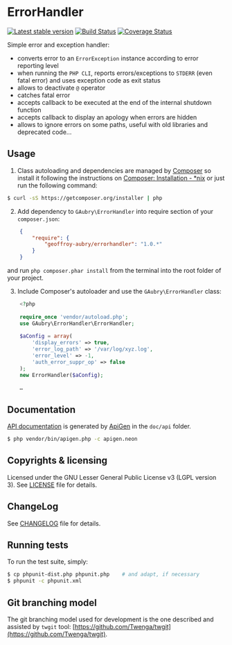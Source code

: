# ErrorHandler

[![Latest stable version](https://poser.pugx.org/geoffroy-aubry/ErrorHandler/v/stable.png "Latest stable version")](https://packagist.org/packages/geoffroy-aubry/ErrorHandler)
[![Build Status](https://secure.travis-ci.org/geoffroy-aubry/ErrorHandler.png?branch=stable)](http://travis-ci.org/geoffroy-aubry/ErrorHandler)
[![Coverage Status](https://coveralls.io/repos/geoffroy-aubry/ErrorHandler/badge.png?branch=stable)](https://coveralls.io/r/geoffroy-aubry/ErrorHandler)

Simple error and exception handler:

 * converts error to an `ErrorException` instance according to error reporting level
 * when running the `PHP CLI`, reports errors/exceptions to `STDERR` (even fatal error) 
   and uses exception code as exit status
 * allows to deactivate `@` operator
 * catches fatal error
 * accepts callback to be executed at the end of the internal shutdown function
 * accepts callback to display an apology when errors are hidden
 * allows to ignore errors on some paths, useful with old libraries and deprecated code…

## Usage

1. Class autoloading and dependencies are managed by [Composer](http://getcomposer.org/) 
so install it following the instructions 
on [Composer: Installation - *nix](http://getcomposer.org/doc/00-intro.md#installation-nix)
or just run the following command:
```bash
$ curl -sS https://getcomposer.org/installer | php
```

2. Add dependency to `GAubry\ErrorHandler` into require section of your `composer.json`:
```json
    {
        "require": {
            "geoffroy-aubry/errorhandler": "1.0.*"
        }
    }
```
and run `php composer.phar install` from the terminal into the root folder of your project.

3. Include Composer's autoloader and use the `GAubry\ErrorHandler` class:
```php
    <?php
    
    require_once 'vendor/autoload.php';
    use GAubry\ErrorHandler\ErrorHandler;
    
    $aConfig = array(
        'display_errors' => true,
        'error_log_path' => '/var/log/xyz.log',
        'error_level' => -1,
        'auth_error_suppr_op' => false
    );
    new ErrorHandler($aConfig);
    
    …
```

## Documentation
[API documentation](http://htmlpreview.github.io/?https://github.com/geoffroy-aubry/ErrorHandler/blob/stable/doc/api/index.html) 
is generated by [ApiGen](http://apigen.org/) in the `doc/api` folder.

```bash
$ php vendor/bin/apigen.php -c apigen.neon
```

## Copyrights & licensing
Licensed under the GNU Lesser General Public License v3 (LGPL version 3).
See [LICENSE](LICENSE) file for details.

## ChangeLog
See [CHANGELOG](CHANGELOG.md) file for details.

## Running tests
To run the test suite, simply:

```bash
$ cp phpunit-dist.php phpunit.php    # and adapt, if necessary
$ phpunit -c phpunit.xml
```

## Git branching model
The git branching model used for development is the one described and assisted by `twgit` tool: [https://github.com/Twenga/twgit](https://github.com/Twenga/twgit).
